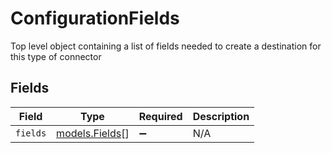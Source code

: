 # ConfigurationFields

Top level object containing a list of fields needed to create a destination for this type of connector


## Fields

| Field                                            | Type                                             | Required                                         | Description                                      |
| ------------------------------------------------ | ------------------------------------------------ | ------------------------------------------------ | ------------------------------------------------ |
| `fields`                                         | [models.Fields](../../models/shared/fields.md)[] | :heavy_minus_sign:                               | N/A                                              |
